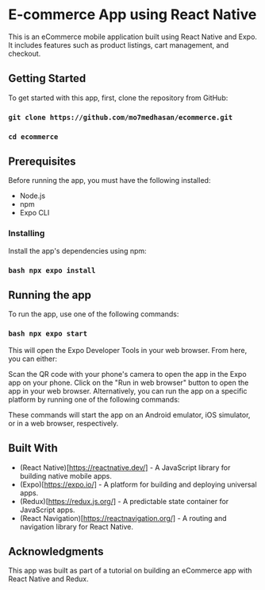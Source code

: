 # E-commerce App using React Native
This is an eCommerce mobile application built using React Native and Expo. It includes features such as product listings, cart management, and checkout.
## Getting Started
To get started with this app, first, clone the repository from GitHub:
### `git clone https://github.com/mo7medhasan/ecommerce.git`
### `cd ecommerce`

## Prerequisites
Before running the app, you must have the following installed:

- Node.js
- npm
- Expo CLI

### Installing
Install the app's dependencies using npm:
### ```bash npx expo install ```
## Running the app
To run the app, use one of the following commands:
### ```bash npx expo start ```

This will open the Expo Developer Tools in your web browser. From here, you can either:

Scan the QR code with your phone's camera to open the app in the Expo app on your phone.
Click on the "Run in web browser" button to open the app in your web browser.
Alternatively, you can run the app on a specific platform by running one of the following commands:

These commands will start the app on an Android emulator, iOS simulator, or in a web browser, respectively.

## Built With
- (React Native)[https://reactnative.dev/] - A JavaScript library for building native mobile apps.
- (Expo)[https://expo.io/] - A platform for building and deploying universal apps.
- (Redux)[https://redux.js.org/] - A predictable state container for JavaScript apps.
- (React Navigation)[https://reactnavigation.org/] - A routing and navigation library for React Native.
## Acknowledgments
This app was built as part of a tutorial on building an eCommerce app with React Native and Redux.

